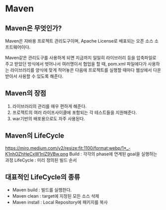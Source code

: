 # Maven

## Maven은 무엇인가?
Maven은 자바용 프로젝트 관리도구이며, Apache License로 배포되는 오픈 소스 소프트웨어이다.

Maven같은 관리도구를 사용하게 되면 지금까지 일일히 라이브러리 등을 압축파일로 주고 받았던 방식에서 벗어나서 여러명이서 협업을 할 때, pom.xml 파일에다가 사용하는 라이브러리를 양식에 맞게 적어놓은 다음에 프로젝트를 실행할 때마다 웹상에서 다운받아서 사용할 수 있도록 해준다.

## Maven의 장점
1. 라이브러리의 관리를 매우 편하게 해준다.
2. 프로젝트의 여러 라이프사이클에 포함되는 각 테스트들을 지원해준다.
3. war기반의 배포용으로도 자주 사용된다.

## Maven의 LifeCycle
https://miro.medium.com/v2/resize:fit:1100/format:webp/1*_-K1nhOZhHeCxW1nlZ9VBw.png
Build : 각각의 phase에 연계된 goal을 실행하는 과정
LifeCycle : 미리 정의된 빌드 순서

## 대표적인 LifeCycle의 종류
- Maven build : 빌드를 실행한다.
- Maven clean : target에 지정된 모든 소스 삭제
- Maven install : Local Repository에 패키지를 복사
